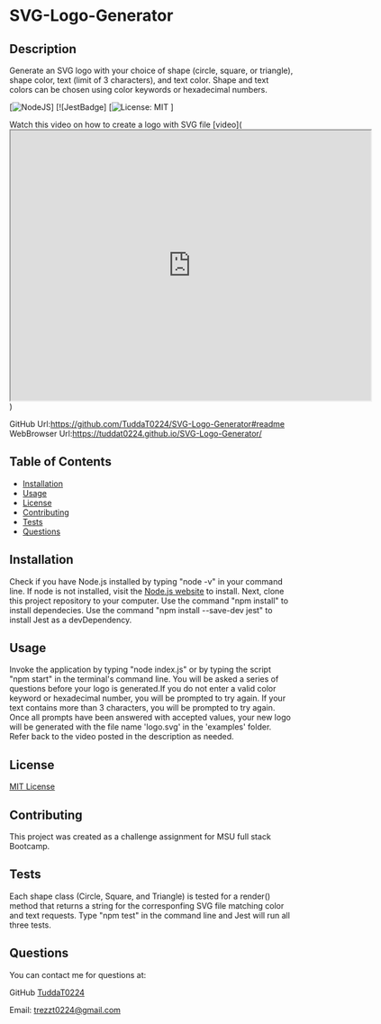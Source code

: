 # SVG-Logo-Generator

## Description

Generate an SVG logo with your choice of shape (circle, square, or triangle), shape color, text (limit of 3 characters), and text color. Shape and text colors can be chosen using color keywords or hexadecimal numbers.

[![NodeJS]()]
[![JestBadge]
[![License: MIT]() ]

Watch this video on how to create a logo with SVG file [video](<iframe src="https://drive.google.com/file/d/10pLUlGms6PWGVSLMKZo3uDJ0t0fT_CHz/preview" width="640" height="480"></iframe>)

GitHub Url:https://github.com/TuddaT0224/SVG-Logo-Generator#readme
WebBrowser Url:https://tuddat0224.github.io/SVG-Logo-Generator/

## Table of Contents

* [Installation](#installation)
* [Usage](#usage)
* [License](#license)
* [Contributing](#contributing)
* [Tests](#tests)
* [Questions](#questions)

## Installation 

Check if you have Node.js installed by typing "node -v" in your command line. If node is not installed, visit the [Node.js website](https://nodejs.org/en) to install. Next, clone this project repository to your computer. Use the command "npm install" to install dependecies. Use the command "npm install --save-dev jest" to install Jest as a devDependency.

## Usage

Invoke the application by typing "node index.js" or by typing the script "npm start" in the terminal's command line. You will be asked a series of questions before your logo is generated.If you do not enter a valid color keyword or hexadecimal number, you will be prompted to try again. If your text contains more than 3 characters, you will be prompted to try again. Once all prompts have been answered with accepted values, your new logo will be generated with the file name 'logo.svg' in the 'examples' folder. Refer back to the video posted in the description as needed.

## License
[MIT License]()

## Contributing

This project was created as a challenge assignment for MSU full stack Bootcamp.

## Tests
Each shape class (Circle, Square, and Triangle) is tested for a render() method that returns a string for the corresponfing SVG file matching color and text requests. Type "npm test" in the command line and Jest will run all three tests.

## Questions

You can contact me for questions at:

GitHub [TuddaT0224](https://github.com/TuddaT0224)

Email: trezzt0224@gmail.com